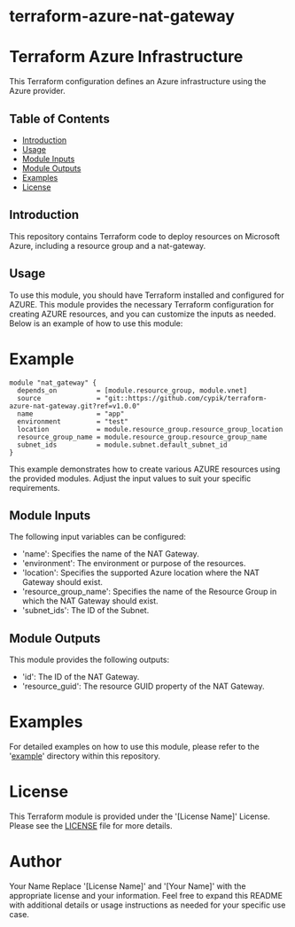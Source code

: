 # terraform-azure-nat-gateway
# Terraform Azure Infrastructure

This Terraform configuration defines an Azure infrastructure using the Azure provider.

## Table of Contents

- [Introduction](#introduction)
- [Usage](#usage)
- [Module Inputs](#module-inputs)
- [Module Outputs](#module-outputs)
- [Examples](#examples)
- [License](#license)

## Introduction
This repository contains Terraform code to deploy resources on Microsoft Azure, including a resource group and a nat-gateway.

## Usage
To use this module, you should have Terraform installed and configured for AZURE. This module provides the necessary Terraform configuration
for creating AZURE resources, and you can customize the inputs as needed. Below is an example of how to use this module:

# Example

```hcl
module "nat_gateway" {
  depends_on          = [module.resource_group, module.vnet]
  source              = "git::https://github.com/cypik/terraform-azure-nat-gateway.git?ref=v1.0.0"
  name                = "app"
  environment         = "test"
  location            = module.resource_group.resource_group_location
  resource_group_name = module.resource_group.resource_group_name
  subnet_ids          = module.subnet.default_subnet_id
}
```
This example demonstrates how to create various AZURE resources using the provided modules. Adjust the input values to suit your specific requirements.

## Module Inputs
The following input variables can be configured:

- 'name': Specifies the name of the NAT Gateway.
- 'environment': The environment or purpose of the resources.
- 'location': Specifies the supported Azure location where the NAT Gateway should exist.
- 'resource_group_name': Specifies the name of the Resource Group in which the NAT Gateway should exist.
- 'subnet_ids': The ID of the Subnet.

## Module Outputs
This module provides the following outputs:

- 'id': The ID of the NAT Gateway.
- 'resource_guid':  The resource GUID property of the NAT Gateway.

# Examples
For detailed examples on how to use this module, please refer to the '[example](https://github.com/cypik/terraform-azure-nat-gateway/blob/master/_example)' directory within this repository.

# License
This Terraform module is provided under the '[License Name]' License. Please see the [LICENSE](https://github.com/cypik/terraform-azure-nat-gateway/blob/master/LICENSE) file for more details.

# Author
Your Name
Replace '[License Name]' and '[Your Name]' with the appropriate license and your information. Feel free to expand this README with additional details or usage instructions as needed for your specific use case.
